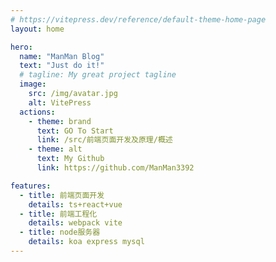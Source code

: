 ```yaml
---
# https://vitepress.dev/reference/default-theme-home-page
layout: home

hero:
  name: "ManMan Blog"
  text: "Just do it!"
  # tagline: My great project tagline
  image:
    src: /img/avatar.jpg
    alt: VitePress
  actions:
    - theme: brand
      text: GO To Start
      link: /src/前端页面开发及原理/概述
    - theme: alt
      text: My Github
      link: https://github.com/ManMan3392

features:
  - title: 前端页面开发
    details: ts+react+vue
  - title: 前端工程化
    details: webpack vite
  - title: node服务器
    details: koa express mysql
---
```

